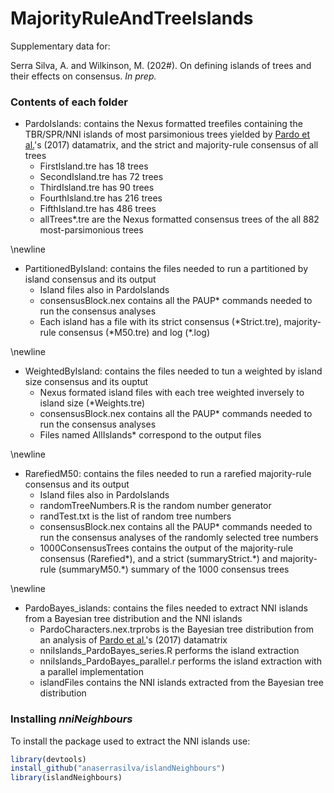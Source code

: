 # MajorityRuleAndTreeIslands

Supplementary data for:

Serra Silva, A. and Wilkinson, M. (202#). On defining islands of trees and their effects on consensus. *In prep.*

### Contents of each folder

- PardoIslands: contains the Nexus formatted treefiles containing the TBR/SPR/NNI islands of most parsimonious trees yielded by [Pardo et al.](https://pubmed.ncbi.nlm.nih.gov/28630337/)'s (2017) datamatrix, and the strict and majority-rule consensus of all trees
  - FirstIsland.tre has 18 trees
  - SecondIsland.tre has 72 trees
  - ThirdIsland.tre has 90 trees
  - FourthIsland.tre has 216 trees
  - FifthIsland.tre has 486 trees
  - allTrees\*.tre are the Nexus formatted consensus trees of the all 882 most-parsimonious trees

\newline

- PartitionedByIsland: contains the files needed to run a partitioned by island consensus and its output
  - Island files also in PardoIslands
  - consensusBlock.nex contains all the PAUP\* commands needed to run the consensus analyses
  - Each island has a file with its strict consensus (\*Strict.tre), majority-rule consensus (\*M50.tre) and log (\*.log)

\newline

- WeightedByIsland: contains the files needed to tun a weighted by island size consensus and its ouptut
  - Nexus formated island files with each tree weighted inversely to island size (\*Weights.tre)
  - consensusBlock.nex contains all the PAUP\* commands needed to run the consensus analyses
  - Files named AllIslands\* correspond to the output files

\newline

- RarefiedM50: contains the files needed to run a rarefied majority-rule consensus and its output
  - Island files also in PardoIslands
  - randomTreeNumbers.R is the random number generator
  - randTest.txt is the list of random tree numbers
  - consensusBlock.nex contains all the PAUP\* commands needed to run the consensus analyses of the randomly selected tree numbers
  - 1000ConsensusTrees contains the output of the majority-rule consensus (Rarefied\*), and a strict (summaryStrict.\*) and majority-rule (summaryM50.\*) summary of the 1000 consensus trees

\newline

- PardoBayes_islands: contains the files needed to extract NNI islands from a Bayesian tree distribution and the NNI islands
  - PardoCharacters.nex.trprobs is the Bayesian tree distribution from an analysis of [Pardo et al.](https://pubmed.ncbi.nlm.nih.gov/28630337/)'s (2017) datamatrix
  - nniIslands_PardoBayes_series.R performs the island extraction
  - nniIslands_PardoBayes_parallel.r performs the island extraction with a parallel implementation
  - islandFiles contains the NNI islands extracted from the Bayesian tree distribution


### Installing *nniNeighbours*

To install the package used to extract the NNI islands use:

```r
library(devtools)
install_github("anaserrasilva/islandNeighbours")
library(islandNeighbours)
```